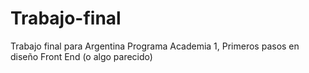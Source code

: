 # Trabajo-final
Trabajo final para Argentina Programa Academia 1, Primeros pasos en diseño Front End (o algo parecido)
